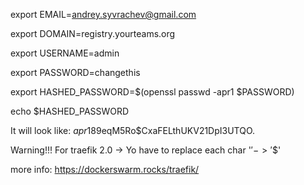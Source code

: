 
export EMAIL=andrey.syvrachev@gmail.com

export DOMAIN=registry.yourteams.org

export USERNAME=admin

export PASSWORD=changethis

export HASHED_PASSWORD=$(openssl passwd -apr1 $PASSWORD)


echo $HASHED_PASSWORD

It will look like:
  $apr1$89eqM5Ro$CxaFELthUKV21DpI3UTQO.


Warning!!! For traefik 2.0 -> Yo have to replace each char '$' -> '$$'


more info: https://dockerswarm.rocks/traefik/

